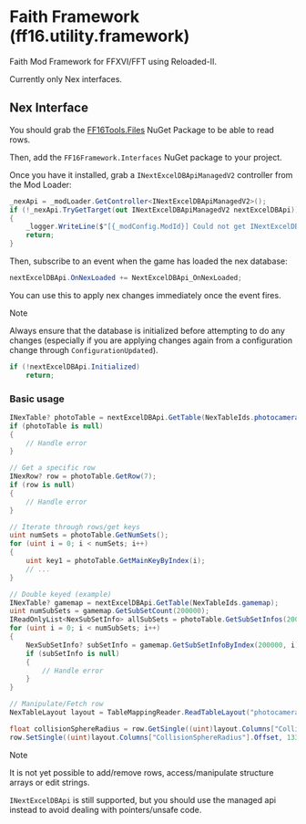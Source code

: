 # Faith Framework (ff16.utility.framework)

Faith Mod Framework for FFXVI/FFT using Reloaded-II.

Currently only Nex interfaces.

## Nex Interface

You should grab the [FF16Tools.Files](https://github.com/Nenkai/FF16Tools/) NuGet Package to be able to read rows.

Then, add the `FF16Framework.Interfaces` NuGet package to your project. 

Once you have it installed, grab a `INextExcelDBApiManagedV2` controller from the Mod Loader:
```csharp
_nexApi = _modLoader.GetController<INextExcelDBApiManagedV2>();
if (!_nexApi.TryGetTarget(out INextExcelDBApiManagedV2 nextExcelDBApi))
{
    _logger.WriteLine($"[{_modConfig.ModId}] Could not get INextExcelDBApi.");
    return;
}

```

Then, subscribe to an event when the game has loaded the nex database:
```csharp
nextExcelDBApi.OnNexLoaded += NextExcelDBApi_OnNexLoaded;
```

You can use this to apply nex changes immediately once the event fires.

> [!NOTE]
> Always ensure that the database is initialized before attempting to do any changes (especially if you are applying changes again from a configuration change through `ConfigurationUpdated`).

```csharp
if (!nextExcelDBApi.Initialized)
    return;
```

### Basic usage
```csharp
INexTable? photoTable = nextExcelDBApi.GetTable(NexTableIds.photocameraparam);
if (photoTable is null)
{
    // Handle error
}

// Get a specific row
INexRow? row = photoTable.GetRow(7);
if (row is null)
{
    // Handle error
}

// Iterate through rows/get keys
uint numSets = photoTable.GetNumSets();
for (uint i = 0; i < numSets; i++)
{
    uint key1 = photoTable.GetMainKeyByIndex(i);
    // ...
}

// Double keyed (example)
INexTable? gamemap = nextExcelDBApi.GetTable(NexTableIds.gamemap);
uint numSubSets = gamemap.GetSubSetCount(200000);
IReadOnlyList<NexSubSetInfo> allSubSets = photoTable.GetSubSetInfos(200000);
for (uint i = 0; i < numSubSets; i++)
{
    NexSubSetInfo? subSetInfo = gamemap.GetSubSetInfoByIndex(200000, i);
    if (subSetInfo is null)
    {
        // Handle error
    }
}

// Manipulate/Fetch row
NexTableLayout layout = TableMappingReader.ReadTableLayout("photocameraparam", ...); // From FF16Tools.Files

float collisionSphereRadius = row.GetSingle((uint)layout.Columns["CollisionSphereRadius"].Offset);
row.SetSingle((uint)layout.Columns["CollisionSphereRadius"].Offset, 133.7f);
```

> [!NOTE]
> It is not yet possible to add/remove rows, access/manipulate structure arrays or edit strings.
> 
> `INextExcelDBApi` is still supported, but you should use the managed api instead to avoid dealing with pointers/unsafe code.
